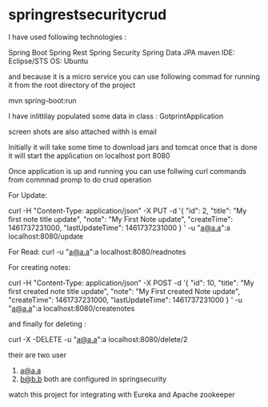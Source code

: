 # springrestsecuritycrud
I have used following technologies :

Spring Boot
Spring Rest
Spring Security
Spring Data JPA
maven
IDE: Eclipse/STS
OS: Ubuntu

and because it is a micro service you can use following commad for running it from the root directory of the project


mvn spring-boot:run

I have inlittilay populated some data in class : GotprintApplication

screen shots are also attached withh is email



Initially it will take some time to download jars and tomcat once that is done it will start the application on localhost port 8080

Once application is up and running you can use follwing curl commands from commnad promp to do crud operation


For Update:

curl -H "Content-Type: application/json" -X PUT -d '{
"id": 2,
"title": "My first note title update",
"note": "My First Note update",
"createTime": 1461737231000,
"lastUpdateTime": 1461737231000
}
' -u "a@a.a":a localhost:8080/update

For Read: 
curl -u "a@a.a":a localhost:8080/readnotes

For creating notes:

curl -H "Content-Type: application/json" -X POST -d '{
"id": 10,
"title": "My first created note title update",
"note": "My First created Note update",
"createTime": 1461737231000,
"lastUpdateTime": 1461737231000
}
' -u "a@a.a":a localhost:8080/createnotes


and finally for deleting :

curl -X -DELETE -u "a@a.a":a localhost:8080/delete/2

their are two user 
1. a@a.a
2. b@b.b
both are configured in springsecurity 


watch this project for integrating with Eureka and Apache zookeeper
